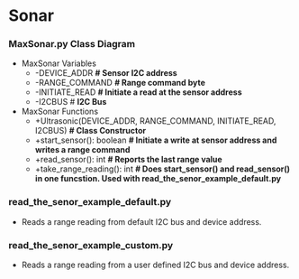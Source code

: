 # Sonar


### MaxSonar.py Class Diagram
- MaxSonar Variables
  - -DEVICE_ADDR **# Sensor I2C address**
  - -RANGE_COMMAND **# Range command byte**
  - -INITIATE_READ **# Initiate a read at the sensor address**
  - -I2CBUS # **I2C Bus**
- MaxSonar Functions
  - +Ultrasonic(DEVICE_ADDR, RANGE_COMMAND, INITIATE_READ, I2CBUS) **# Class Constructor**
  - +start_sensor(): boolean **# Initiate a write at sensor address and writes a range command**
  - +read_sensor(): int **# Reports the last range value**
  - +take_range_reading(): int **# Does start_sensor() and read_sensor() in one funcstion. Used with read_the_senor_example_default.py** 

### read_the_senor_example_default.py
* Reads a range reading from default I2C bus and device address.

### read_the_senor_example_custom.py
* Reads a range reading from a user defined I2C bus and device address.
